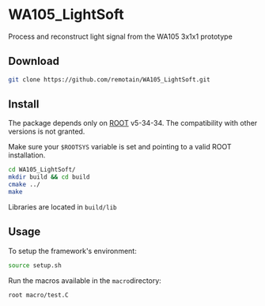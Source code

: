 # WA105_LightSoft

Process and reconstruct light signal from the WA105 3x1x1 prototype

Download
--------
```bash
git clone https://github.com/remotain/WA105_LightSoft.git
```
Install
-------
The package depends only on [ROOT](http://root.cern.ch/) v5-34-34. The compatibility with other versions is not granted. 

Make sure your ```$ROOTSYS``` variable is set and pointing to a valid ROOT installation.

```bash
cd WA105_LightSoft/
mkdir build && cd build
cmake ../
make
```
Libraries are located in ```build/lib ```

Usage
-----
To setup the framework's environment:
```bash
source setup.sh
```
Run the macros available in the ```macro```directory:
```bash
root macro/test.C
```
